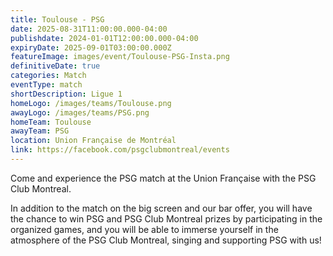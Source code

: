 ```yaml
---
title: Toulouse - PSG
date: 2025-08-31T11:00:00.000-04:00
publishdate: 2024-01-01T12:00:00.000-04:00
expiryDate: 2025-09-01T03:00:00.000Z
featureImage: images/event/Toulouse-PSG-Insta.png
definitiveDate: true
categories: Match
eventType: match
shortDescription: Ligue 1
homeLogo: /images/teams/Toulouse.png
awayLogo: /images/teams/PSG.png
homeTeam: Toulouse
awayTeam: PSG
location: Union Française de Montréal
link: https://facebook.com/psgclubmontreal/events
---
```


Come and experience the PSG match at the Union Française with the PSG Club Montreal.

In addition to the match on the big screen and our bar offer, you will have the chance to win PSG and PSG Club Montreal prizes by participating in the organized games, and you will be able to immerse yourself in the atmosphere of the PSG Club Montreal, singing and supporting PSG with us!

